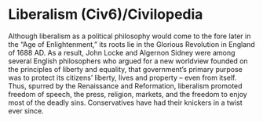 # Liberalism (Civ6)/Civilopedia

Although liberalism as a political philosophy would come to the fore later in the “Age of Enlightenment,” its roots lie in the Glorious Revolution in England of 1688 AD. As a result, John Locke and Algernon Sidney were among several English philosophers who argued for a new worldview founded on the principles of liberty and equality, that government’s primary purpose was to protect its citizens’ liberty, lives and property – even from itself. Thus, spurred by the Renaissance and Reformation, liberalism promoted freedom of speech, the press, religion, markets, and the freedom to enjoy most of the deadly sins. Conservatives have had their knickers in a twist ever since.